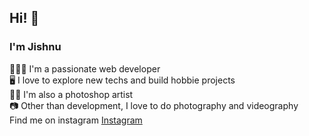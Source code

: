 <h2>Hi! 👋</h2>

<h3>I'm Jishnu</h3>

<p>🧑🏻‍🦱 I'm a passionate web developer<br />
🖥️ I love to explore new techs and build hobbie projects<br />
👨‍🎨 I'm also a photoshop artist<br />
📷 Other than development, I love to do photography and videography<br />
Find me on instagram <a href="https://www.instagram.com/plutokyd/">Instagram</a></p>
